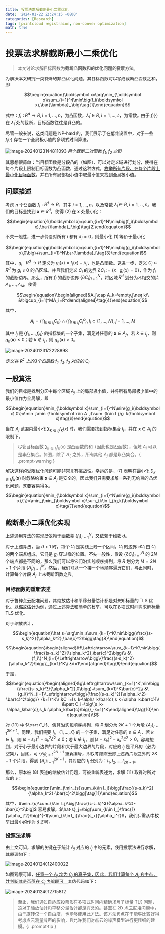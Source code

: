 ```yaml
---
title: 投票法求解截断最小二乘优化
date: '2024-01-22 22:24:15 +0800'
categories: [Research]
tags: [pointcloud registraion, non-convex optimization]
math: true
---
```


# 投票法求解截断最小二乘优化

> 本文讨论求解目标函数为**截断凸函数和的优化问题的投票方法**。

为解决本文研究一类特殊的非凸优化问题，其目标函数可以写成截断凸函数之和，即

$$\begin{equation}\boldsymbol x=\arg\min_{\boldsymbol x}\sum_{i=1}^N\min\big(f_i(\boldsymbol x),\bar{\lambda}_i\big)\tag{1}\end{equation}$$

式中：$f_i：R^d→R,i=1,...,n$，为凸函数，$\bar{\lambda}_i∈R,i=1,...,n$，为常数。由于 $f_i(·)$ 在 $\bar{\lambda}_i$ 处的截断，目标函数往往是非凸的。

尽管一般来说，这类问题是 NP-hard 的，我们展示了在低维设置中，对于一些 $f_i(·)$ 存在一个全局极小值的多项式时间算法。

![image-20240123144811093](assets/img/20240122/image-20240123144811093.png)
_两个截断二次函数 $f_1,f_2$ 之和_

其思想很简单：当目标函数是分段凸的（如图），可以对定义域进行划分，使得在每个片段上限制目标函数为凸函数。通过这种方式，<u>枚举所有片段、在每个片段上最小化目标函数</u>，并在所有局部极小值中取最小值来找到全局极小值。

## 问题描述

考虑 $n$ 个凸函数 $f_i:R^d\rightarrow R$，其中 $i=1,...,n$，以及常数 $\bar{\lambda}_i∈R,i=1,...,n$。我们的目标是找到 $\boldsymbol x\in R^d$，使得 $(2)$ 在 $\boldsymbol x$ 处最小化：

$$\begin{equation}f(\boldsymbol x)=\sum_{i=1}^N\min\big(f_i(\boldsymbol x),\bar{\lambda}_i\big)\tag{2}\end{equation}$$

不失一般性，进一步假设对所有 i 都有 $\bar{\lambda}_i=0$，则最小化 $(1)$ 等价于最小化

$$\begin{equation}g(\boldsymbol x)=\sum_{i=1}^N\min\big(g_i(\boldsymbol x),0\big)+\sum_{i=1}^N\bar{\lambda}_i\tag{3}\end{equation}$$

其中，$g_i:R^d\rightarrow R$ 定义为 $g_i(x)=f_i(x)-\bar λ_i$，也是凸函数。更进一步，定义 $C_i\subset R^d$ 为 $g_i≤0$ 的凸区域。并且我们定义 $C_i$ 的边界 $\partial C_i:=\{x:g_i(x)=0\}$，作为 $f_i$ 的截断边界。那么，所有 $f_i$ 的截断边界 $\{∂C_i\}^N_{i=1}$，将区域 $R^d$ 划分为不相交的片 $A_1,...,A_M$，使得

$$\begin{equation}\begin{aligned}&A_j\cap A_k=\empty,j\neq k\\
&\bigcup_{i=1}^MA_i=R^d\end{aligned}\tag{4}\end{equation}$$

其中，

$$\begin{equation}A_j=\big(\bigcap_{k\in I_j}C_k\big)\cap\big(\bigcap_{l\notin I_j}C_l^c\big)\tag{5},I_j\subset\{1,...,N\},j=1,...,M\end{equation}$$

其中 $I_j$ 是 $\{ f_1,...,f_N \}$ 的指标集的一个子集，满足对任意的 $\boldsymbol x∈A_j$，若 $k∈I_j$，则 $g_k (\boldsymbol x)≤0$；若 $k\notin I_j$，则 $g_k (\boldsymbol x) > 0$。

![image-20240123172228898](assets/img/20240122/image-20240123172228898.png)

_定义在 $R^2$ 上的3个凸函数 $f_1,f_2,f_3$ 对应的 $C_i$_

## 一般算法

我们的目标是找到分区中每个区域 $A_j$ 上的局部极小值，并将所有局部极小值中的最小值作为全局解，即

$$\begin{equation}\min_{\boldsymbol x}\sum_{i=1}^N\min\{g_i(\boldsymbol x),0\}=\min_j\min_{\boldsymbol x\in A_j}\sum_{k\in I_j}g_k(\boldsymbol x)\tag{6}\end{equation}$$

当在 $A_j$ 范围内最小化 $\sum_{k∈I_j}f_k(x)$ 时，我们需要找到指标集合 $I_j$，并在 $\boldsymbol x ∈ A_j$ 的限制下。

> 尽管目标函数 $\sum_{k∈I_j}f_k(x)$ 是凸函数的和（因此也是凸函数），但域 $A_j$ 可以是非凸集合。如图，除了 $A_3$ 之外，所有其他 $A_j$ 都是非凸集合。{: .prompt-warning }

解决这样的受限优化问题可能非常具有挑战性。幸运的是，$(7)$ 表明在最小化 $\sum_{k∈I_j}f_k(\boldsymbol x)$ 时忽略约束 $\boldsymbol x∈A_j$ 是安全的，因此我们只需要求解一系列无约束的凸优化问题，这要容易得多。

$$\begin{equation}\min_{\boldsymbol x}\sum_{i=1}^N\min\{g_i(\boldsymbol x),0\}=\min_j\min_{\boldsymbol x}\sum_{k\in I_j}g_k(\boldsymbol x)\tag{7}\end{equation}$$

## 截断最小二乘优化实现

上述通用算法的实现既依赖于函数类 $\{f_i\}^N_{i=1}$，又依赖于维数 $d$。

对于上述算法，当 $d = 1$ 时，每个 $C_i$ 是实线上的一个区间，$C_i$ 的边界 $∂C_i$ 由 $C_i$ 的两个端点组成，它们是 $g_i$ 穿过零的位置。不失一般性，假设 $\{∂C_i\}^N_{i=1}$ 的 $2N$ 个端点都是不同的，那么我们可以将它们沿实线顺序排列，将 $R$ 划分为 $M = 2N + 1$ 个片段 $\{A_j\}^M_{j=1}$。然后，我们可以一个接一个地顺序遍历它们，与此同时，计算每个片段 $A_j$ 上未截断函数之和。

### 目标函数的重新表述

对于鲁棒点云配准问题，其缩放估计和平移分量估计都是对未知标量的 TLS 优化。<u>以缩放估计为例</u>，通过上述算法和简单的枚举，可以在多项式时间内求解标量 TLS 优化。

对于缩放估计，

$$\begin{equation}\hat s=\arg\min_s\sum_{k=1}^K\min\bigg(\frac{(s-s_k)^2}{\alpha_k^2},\bar{c}^2\bigg)\tag{8}\end{equation}$$

$$\begin{equation}\begin{aligned}&f\Leftrightarrow\sum_{k=1}^K\min\bigg(\frac{(s-s_k)^2}{\alpha_k^2},\bar{c}^2\bigg)\\
&\{f_i\}^N_{i=1}\Leftrightarrow\bigg\{\frac{(s-s_k)^2}{\alpha_k^2}\bigg\}_{k=1}^K\\
&d=1\end{aligned}\tag{9}\end{equation}$$

于是，

$$\begin{equation}\begin{aligned}&g\Leftrightarrow\sum_{k=1}^K\min\bigg(\frac{(s-s_k)^2}{\alpha_k^2},0\bigg)+\sum_{k=1}^K\bar{c}^2\\
&\{g_i\}^N_{i=1}\Leftrightarrow\bigg\{\frac{(s-s_k)^2}{\alpha_k^2}-\bar{c}^2\bigg\}_{k=1}^K\\
&C_i=[s_k-\alpha_k\bar{c},s_k+\alpha_k\bar{c}]\\
&\part C_i=\big\{s_k-\alpha_k\bar{c},s_k+\alpha_k\bar{c}\big\}_{k=1}^K\end{aligned}\tag{10}\end{equation}\\$$

对 $(10)$ 中 $\part C_i$，使其沿实线顺序排列，将 $R$ 划分为 $2K+1$ 个片段 $\{A_j\}^{2K+1}_{j=1}$。同理，我们需要 $I_j$，$\{1,...,K\}$ 的一个子集，满足对任意的 $s∈A_j$，若 $k∈I_j$，则 $(s-s_k)^2-\alpha_k^2\bar{c}^2≤0$；若 $k\notin I_j$，则 $(s-s_k)^2-\alpha_k^2\bar{c}^2>0$。容易想到，对于小于最小边界的片段和大于最大边界的片段，对应的 $I_j$ 是平凡的（必为空集），因此，可 $\{A_j\}^{2K+1}_{j=1}$ 重新编号，即仅考虑除去除上述两片段之外的 $2K-1$ 个片段，得到  $\{A_j\}^{2K-1}_{j=1}$，其对应的 $I_j$ 分别为：$I_1,I_2,...,I_{2K-1}$。

那么，原本被 $(8)$ 表述的缩放估计问题，可被重新表述为，求解 $(11)$ 取得时所对应的 $s$：

$$\begin{equation}\min_j\min_{s}\sum_{k\in I_j}\bigg[\frac{(s-s_k)^2}{\alpha_k^2}-\bar{c}^2\bigg]\tag{11}\end{equation}$$

其中，$\min_{s}\sum_{k\in I_j}\big[\frac{(s-s_k)^2}{\alpha_k^2}-\bar{c}^2\big]$ 容易求解，$\hat{s}_j=\big(\sum_{k\in I_j}\frac{1}{\alpha_j^2}\big)^{-1}\sum_{k\in I_j}\frac{s_k}{\alpha_j^2}$，我们只需从中枚举出最小的作为 $\hat s$ 即可。

### 投票法求解

由上文可知，求解的关键在于统计 $A_j$ 对应的 $I_j$ 中的元素，使用投票法进行求解，其原理如下：

![image-20240124012400022](assets/img/20240122/image-20240124012400022.png)

如图观察可知，<u>任意一个 $A_j$ 均为 $C_j$ 的真子集，因此，我们计算每个 $A_j$ 的中点，并判断其是否落在 $C_j$ 内部即可。</u>其伪代码如下：

![image-20240124012715812](assets/img/20240122/image-20240124012715812.png)

> 至此，我们通过自适应投票法在多项式时间内精确求解了标量 TLS 问题，这对于缩放估计和平移分量估计都是有效的。甚至在 2D 点云配准问题中，由于旋转仅一个自由度，也能够使用此方法。该方法优点在于能够比较好得考虑点云测量噪声的影响，且允许我们对点云的噪声模型进行更精细的建模。{: .prompt-tip }
